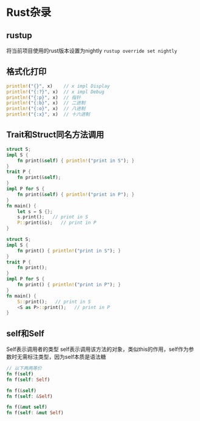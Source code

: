 # Rust杂录

## rustup

将当前项目使用的rust版本设置为nightly `rustup override set nightly`

## 格式化打印

```rust
println!("{}", x)    // x impl Display
println!("{:?}", x)  // x impl Debug
println!("{:p}", x)  // 指针
println!("{:b}", x)  // 二进制
println!("{:o}", x)  // 八进制
println!("{:x}", x)  // 十六进制
```

## Trait和Struct同名方法调用

```rust
struct S;
impl S {
    fn print(&self) { println!("print in S"); }
}
trait P {
    fn print(&self);
}
impl P for S {
    fn print(&self) { println!("print in P"); }
}
fn main() {
    let s = S {};
    s.print();   // print in S
    P::print(&s);   // print in P
}
```

```rust
struct S;
impl S {
    fn print() { println!("print in S"); }
}
trait P {
    fn print();
}
impl P for S {
    fn print() { println!("print in P"); }
}
fn main() {
    S::print();   // print in S
    <S as P>::print();   // print in P
}
```

## self和Self

Self表示调用者的类型
self表示调用该方法的对象，类似this的作用，self作为参数时无需标注类型，因为self本质是语法糖

```rust
// 以下两两等价
fn f(self)
fn f(self: Self)

fn f(&self)
fn f(self: &Self)

fn f(&mut self)
fn f(self: &mut Self)
```

